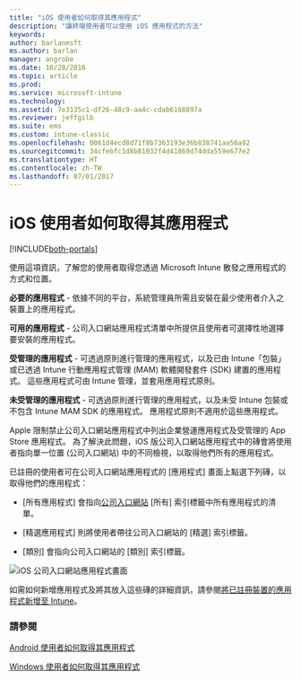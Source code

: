 ```yaml
---
title: "iOS 使用者如何取得其應用程式"
description: "讓終端使用者可以使用 iOS 應用程式的方法"
keywords: 
author: barlanmsft
ms.author: barlan
manager: angrobe
ms.date: 10/28/2016
ms.topic: article
ms.prod: 
ms.service: microsoft-intune
ms.technology: 
ms.assetid: 7e3135c1-df26-48c9-aa4c-cdab6168897a
ms.reviewer: jeffgilb
ms.suite: ems
ms.custom: intune-classic
ms.openlocfilehash: 0061d4ecd8d71f8b7363193e36b838741aa56a92
ms.sourcegitcommit: 34cfebfc1d8b81032f4d41869d74dda559e677e2
ms.translationtype: HT
ms.contentlocale: zh-TW
ms.lasthandoff: 07/01/2017
---
```

# <a name="how-your-ios-users-get-their-apps"></a>iOS 使用者如何取得其應用程式

[!INCLUDE[both-portals](./includes/note-for-both-portals.md)]

使用這項資訊，了解您的使用者取得您透過 Microsoft Intune 散發之應用程式的方式和位置。

**必要的應用程式** - 依據不同的平台，系統管理員所需且安裝在最少使用者介入之裝置上的應用程式。

**可用的應用程式** - 公司入口網站應用程式清單中所提供且使用者可選擇性地選擇要安裝的應用程式。

**受管理的應用程式** - 可透過原則進行管理的應用程式，以及已由 Intune「包裝」或已透過 Intune 行動應用程式管理 (MAM) 軟體開發套件 (SDK) 建置的應用程式。 這些應用程式可由 Intune 管理，並套用應用程式原則。

**未受管理的應用程式** - 可透過原則進行管理的應用程式，以及未受 Intune 包裝或不包含 Intune MAM SDK 的應用程式。 應用程式原則不適用於這些應用程式。

Apple 限制禁止公司入口網站應用程式中列出企業營運應用程式及受管理的 App Store 應用程式。 為了解決此問題，iOS 版公司入口網站應用程式中的磚會將使用者指向單一位置 (公司入口網站) 中的不同檢視，以取得他們所有的應用程式。

已註冊的使用者可在公司入口網站應用程式的 [應用程式] 畫面上點選下列磚，以取得他們的應用程式：

- [所有應用程式] 會指向[公司入口網站](https://portal.manage.microsoft.com) [所有] 索引標籤中所有應用程式的清單。

- [精選應用程式] 則將使用者帶往公司入口網站的 [精選] 索引標籤。

- [類別] 會指向公司入口網站的 [類別] 索引標籤。


![iOS 公司入口網站應用程式畫面](./media/ios-cp-app-main-apps-screen.png)

如需如何新增應用程式及將其放入這些磚的詳細資訊，請參閱[將已註冊裝置的應用程式新增至 Intune](/intune-classic/deploy-use/add-apps-for-mobile-devices-in-microsoft-intune.md)。

### <a name="see-also"></a>請參閱
[Android 使用者如何取得其應用程式](end-user-apps-android.md)

[Windows 使用者如何取得其應用程式](end-user-apps-windows.md)
